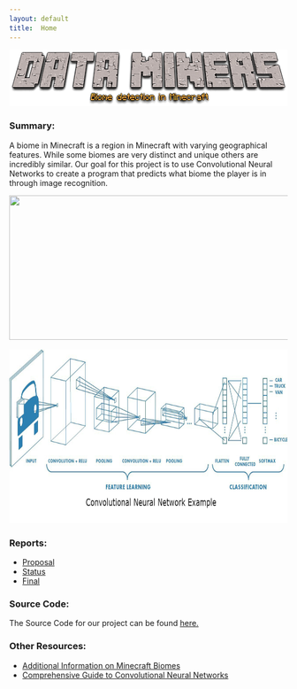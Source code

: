 ```yaml
---
layout: default
title:  Home
---
```

<p align="center">
  <img width="542" height="102" src="https://raw.githubusercontent.com/gordonyin1337/Data_Miners/master/docs/images/dataminers.png">
</p>

### Summary:
A biome in Minecraft is a region in Minecraft with varying geographical features. While some biomes are very distinct and unique others are incredibly similar. Our goal for this project is to use Convolutional Neural Networks to create a program that predicts what biome the player is in through image recognition.


<p align="center">
  <img width="718" height="261" src="https://gordonyin1337.github.io/Data_Miners/images/biomes.png">
</p>
<p align="center">
  <img width="753" height="314" src="https://github.com/gordonyin1337/Data_Miners/blob/master/docs/images/CNN.png?raw=true">
</p>

### Reports:

- [Proposal](proposal.html)
- [Status](status.html)
- [Final](final.html)

### Source Code:
The Source Code for our project can be found [here.](https://github.com/gordonyin1337/Data_Miners)

### Other Resources:
- [Additional Information on Minecraft Biomes](https://minecraft.gamepedia.com/Biome)
- [Comprehensive Guide to Convolutional Neural Networks](https://towardsdatascience.com/a-comprehensive-guide-to-convolutional-neural-networks-the-eli5-way-3bd2b1164a53)


